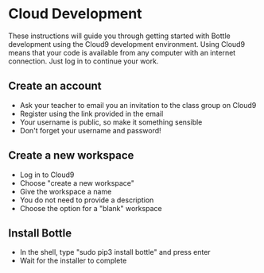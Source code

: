 # Cloud Development

These instructions will guide you through getting started with Bottle development using the Cloud9 development environment. Using Cloud9 means that your code is available from any computer with an internet connection. Just log in to continue your work.



## Create an account

* Ask your teacher to email you an invitation to the class group on Cloud9
* Register using the link provided in the email
* Your username is public, so make it something sensible
* Don't forget your username and password!

## Create a new workspace

* Log in to Cloud9
* Choose "create a new workspace"
* Give the workspace a name
* You do not need to provide a description
* Choose the option for a "blank" workspace

## Install Bottle

* In the shell, type "sudo pip3 install bottle" and press enter
* Wait for the installer to complete




